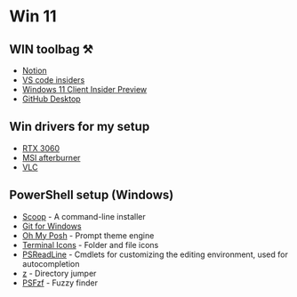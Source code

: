 # Win 11

## WIN toolbag ⚒️

- [Notion](https://www.notion.so/)
- [VS code insiders](https://code.visualstudio.com/insiders/)
- [Windows 11 Client Insider Preview](https://www.microsoft.com/en-us/software-download/windowsinsiderpreviewiso)
- [GitHub Desktop](https://desktop.github.com/)


## Win drivers for my setup

- [RTX 3060](https://www.nvidia.com/Download/driverResults.aspx/186768/en-us)
- [MSI afterburner](https://www.msi.com/Landing/afterburner/graphics-cards)
- [VLC](https://www.videolan.org/vlc/)

## PowerShell setup (Windows)

- [Scoop](https://scoop.sh/) - A command-line installer
- [Git for Windows](https://gitforwindows.org/)
- [Oh My Posh](https://ohmyposh.dev/) - Prompt theme engine
- [Terminal Icons](https://github.com/devblackops/Terminal-Icons) - Folder and file icons
- [PSReadLine](https://docs.microsoft.com/en-us/powershell/module/psreadline/) - Cmdlets for customizing the editing environment, used for autocompletion
- [z](https://www.powershellgallery.com/packages/z) - Directory jumper
- [PSFzf](https://github.com/kelleyma49/PSFzf) - Fuzzy finder
